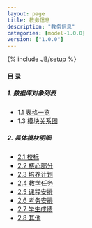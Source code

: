 ```yaml
---
layout: page
title: 教务信息 
description: "教务信息"
categories: [model-1.0.0]
version: ["1.0.0"]
---
```

{% include JB/setup %}

#### 目 录

##### 1. 数据库对象列表
  * 1.1 [表格一览](tables.html)
  * 1.3 [模块关系图](images.html)

##### 2. 具体模块明细
* [2.1 校标](xb.html)
* [2.2 核心部分](core.html)
* [2.3 培养计划](plan.html)
* [2.4 教学任务](lesson.html)
* [2.5 课程安排](schedule.html)
* [2.6 考务安排](exam.html)
* [2.7 学生成绩](exam.html)
* [2.8 其他](misc.html)
